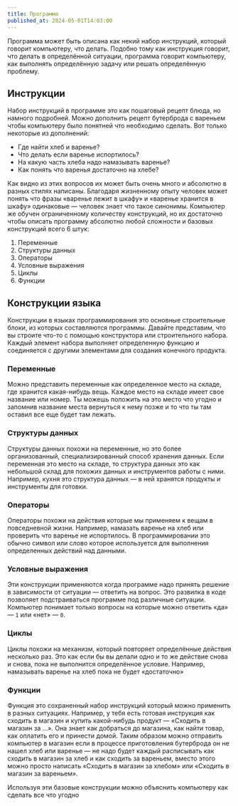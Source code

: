 ```yaml
---
title: Программа
published_at: 2024-05-01T14:03:00
---
```

Программа может быть описана как некий набор инструкций, который говорит компьютеру, что делать. Подобно тому как инструкция говорит, что делать в определённой ситуации, программа говорит компьютеру, как выполнять определённую задачу или решать определённую проблему.
## Инструкции
Набор инструкций в программе это как пошаговый рецепт блюда, но намного подробней. Можно дополнить рецепт бутерброда с вареньем чтобы компьютеру было понятней что необходимо сделать. Вот только некоторые из дополнений:
- Где найти хлеб и варенье?
- Что делать если варенье испортилось?
- На какую часть хлеба надо намазывать варенье?
- Как понять что варенья достаточно на хлебе?

Как видно из этих вопросов их может быть очень много и абсолютно в разных стилях написаны. Благодаря жизненному опыту человек может понять что фразы «варенье лежит в шкафу» и «варенье хранится в шкафу» одинаковые — человек знает что такое синонимы. Компьютер же обучен ограниченному количеству конструкций, но их достаточно чтобы описать программу абсолютно любой сложности и базовых конструкций всего 6 штук:
1. Переменные
2. Структуры данных
3. Операторы
4. Условные выражения
5. Циклы
6. Функции
## Конструкции языка
Конструкции в языках программирования это основные строительные блоки, из которых составляются программы. Давайте представим, что вы строите что-то с помощью конструктора или строительного набора. Каждый элемент набора выполняет определенную функцию и соединяется с другими элементами для создания конечного продукта.
### Переменные
Можно представить переменные как определенное место на складе, где хранится какая-нибудь вещь. Каждое место на складе имеет свое название или номер. Ты можешь положить на это место что угодно и запомнив название места вернуться к нему позже и то что ты там оставил все еще будет там лежать.
### Структуры данных
Структуры данных похожи на переменные, но это более организованный, специализированный способ хранения данных. Если переменная это место на складе, то структура данных это как небольшой склад для похожих данных и инструментов работы с ними. Например, кухня это структура данных — в ней хранятся продукты и инструменты для готовки.
### Операторы
Операторы похожи на действия которые мы применяем к вещам в повседневной жизни. Например, намазать варенье на хлеб или проверить что варенье не испортилось. В программировании это обычно символ или слово которое используется для выполнения определенных действий над данными.
### Условные выражения
Эти конструкции применяются когда программе надо принять решение в зависимости от ситуации — ответить на вопрос. Это развилка в коде позволяет подстраиваться программе под различные ситуации. Компьютер понимает только вопросы на которые можно ответить «да» — `1`  или «нет» — `0`.
### Циклы
Циклы похожи на механизм, который повторяет определённые действия несколько раз. Это как если бы вы делали одно и то же действие снова и снова, пока не выполнится определённое условие. Например, намазывать варенье на хлеб пока не будет «достаточно»
### Функции
Функция это сохраненный набор инструкций который можно применить в разных ситуациях. Например, у тебя есть готовая инструкция как сходить в магазин и купить какой-нибудь продукт — «Сходить в магазин за ...». Она знает как добраться до магазина, как найти товар, как оплатить его и принести домой. Таким образом можно отправить компьютер в магазин если в процессе приготовления бутерброда он не нашел хлеб или варенье — не надо будет каждый расписывать как сходить в магазин за хлеб и как сходить за вареньем, вместо этого можно просто написать «Сходить в магазин за хлебом» или «Сходить в магазин за вареньем».

Используя эти базовые конструкции можно объяснить компьютеру как сделать все что угодно